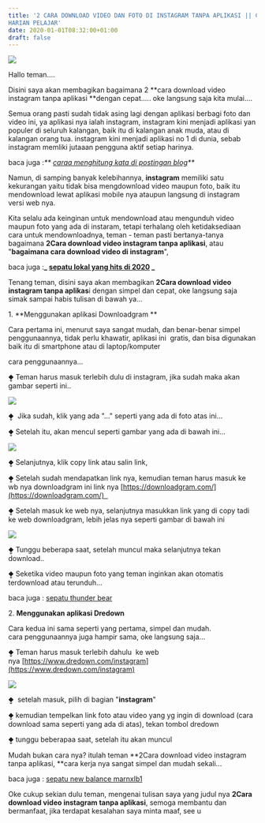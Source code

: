 ```yaml
---
title: '2 CARA DOWNLOAD VIDEO DAN FOTO DI INSTAGRAM TANPA APLIKASI || CATATAN
HARIAN PELAJAR'
date: 2020-01-01T08:32:00+01:00
draft: false
---
```


[![](https://1.bp.blogspot.com/-KutzcjqtPPE/XgqFX8AKr1I/AAAAAAAAAis/f75XL7L6qKA24aBYjRgEfNrdLMeJFm4-gCLcBGAsYHQ/s320/cara%2Bdownload%2Bvideo%2Binstagram%2Btanpa%2Baplikasi.PNG)](https://1.bp.blogspot.com/-KutzcjqtPPE/XgqFX8AKr1I/AAAAAAAAAis/f75XL7L6qKA24aBYjRgEfNrdLMeJFm4-gCLcBGAsYHQ/s1600/cara%2Bdownload%2Bvideo%2Binstagram%2Btanpa%2Baplikasi.PNG)

  

Hallo teman....

Disini saya akan membagikan bagaimana 2 **cara download video instagram tanpa aplikasi **dengan cepat..... oke langsung saja kita mulai....

  

Semua orang pasti sudah tidak asing lagi dengan aplikasi berbagi foto dan video ini, ya aplikasi nya ialah instagram, instagram kini menjadi aplikasi yan populer di seluruh kalangan, baik itu di kalangan anak muda, atau di kalangan orang tua. instagram kini menjadi aplikasi no 1 di dunia, sebab instagram memliki jutaaan pengguna aktif setiap harinya.

  

baca juga :_** [caraa menghitung kata di postingan blog](https://milhamsptr.blogspot.com/2019/12/cara-cepat-menghitung-kata-dalam.html)**_

  

Namun, di samping banyak kelebihannya, **instagram** memiliki satu kekurangan yaitu tidak bisa mengdownload video maupun foto, baik itu mendownload lewat aplikasi mobile nya ataupun langsung di instagram versi web nya.

  

Kita selalu ada keinginan untuk mendownload atau mengunduh video maupun foto yang ada di instaram, tetapi terhalang oleh ketidaksediaan cara untuk mendownloadnya, teman - teman pasti bertanya-tanya bagaimana **2Cara download video instagram tanpa aplikasi**, atau  "**bagaimana cara download video di instagram**", 

  

baca juga :**_ [sepatu lokal yang hits di 2020](https://milhamsptr.blogspot.com/2019/12/sepatu-lokal-yang-hits-di-tahun-2020.html) _**

  

Tenang teman, disini saya akan membagikan **2Cara download video instagram tanpa aplikas**i dengan simpel dan cepat, oke langsung saja simak sampai habis tulisan di bawah ya...

  

1. **Menggunakan aplikasi Downloadgram **

  

Cara pertama ini, menurut saya sangat mudah, dan benar-benar simpel penggunaannya, tidak perlu khawatir, aplikasi ini  gratis, dan bisa digunakan baik itu di smartphone atau di laptop/komputer

cara penggunaannya...

⧪ Teman harus masuk terlebih dulu di instagram, jika sudah maka akan gambar seperti ini..

[![](https://1.bp.blogspot.com/-BoBZ-HNNe_4/XgqQSFFfSQI/AAAAAAAAAi4/3Yo_e0lSoh4cPfvAFCpGvHDr_FvP96GDwCLcBGAsYHQ/s320/rev.instagram.png)](https://1.bp.blogspot.com/-BoBZ-HNNe_4/XgqQSFFfSQI/AAAAAAAAAi4/3Yo_e0lSoh4cPfvAFCpGvHDr_FvP96GDwCLcBGAsYHQ/s1600/rev.instagram.png)

  

⧪  Jika sudah, klik yang ada "..." seperti yang ada di foto atas ini...

  

⧪ Setelah itu, akan mencul seperti gambar yang ada di bawah ini...

[![](https://1.bp.blogspot.com/-gPvg1EWZgB4/XgqRG5--dGI/AAAAAAAAAjA/cUJR1FeB5HQ0e3Avw2nyLkzWiJEus18rACLcBGAsYHQ/s320/rev.instagram2.png)](https://1.bp.blogspot.com/-gPvg1EWZgB4/XgqRG5--dGI/AAAAAAAAAjA/cUJR1FeB5HQ0e3Avw2nyLkzWiJEus18rACLcBGAsYHQ/s1600/rev.instagram2.png)

  

  

⧪ Selanjutnya, klik copy link atau salin link,

  

⧪ Setelah sudah mendapatkan link nya, kemudian teman harus masuk ke wb nya downloadgram ini link nya [https://downloadgram.com/](https://downloadgram.com/)  

  

⧪ Setelah masuk ke web nya, selanjutnya masukkan link yang di copy tadi ke web downloadgram, lebih jelas nya seperti gambar di bawah ini

  

[![](https://1.bp.blogspot.com/-luzEZSksJEA/XgqSnECkN6I/AAAAAAAAAjM/lnAdKKl15n4Rh6EVKMbZwrO5GAxqiwtAQCLcBGAsYHQ/s320/Capturegram.PNG)](https://1.bp.blogspot.com/-luzEZSksJEA/XgqSnECkN6I/AAAAAAAAAjM/lnAdKKl15n4Rh6EVKMbZwrO5GAxqiwtAQCLcBGAsYHQ/s1600/Capturegram.PNG)

  

⧪ Tunggu beberapa saat, setelah muncul maka selanjutnya tekan download..  
  
⧪ Seketika video maupun foto yang teman inginkan akan otomatis terdownload atau terunduh...  
  
  
baca juga : [sepatu thunder bear](https://milhamsptr.blogspot.com/2019/12/sepatu-lokal-thunder-bear.html)  
  
2. **Menggunakan aplikasi Dredown**  
  
Cara kedua ini sama seperti yang pertama, simpel dan mudah.  
cara penggunaannya juga hampir sama, oke langsung saja...  
  
⧪ Teman harus masuk terlebih dahulu  ke web nya [https://www.dredown.com/instagram](https://www.dredown.com/instagram)  
  

[![](https://1.bp.blogspot.com/-nwrJ67sOnMU/XgrI0q6FgkI/AAAAAAAAAjY/_si7Wj2hygkwbTQnyrhAlrqkBn_YIfzBACLcBGAsYHQ/s320/Dredown.PNG)](https://1.bp.blogspot.com/-nwrJ67sOnMU/XgrI0q6FgkI/AAAAAAAAAjY/_si7Wj2hygkwbTQnyrhAlrqkBn_YIfzBACLcBGAsYHQ/s1600/Dredown.PNG)

  
⧪  setelah masuk, pilih di bagian "**instagram**"  
  
⧪ kemudian tempelkan link foto atau video yang yg ingin di download (cara download sama seperti yang ada di atas), tekan tombol dredown  
  
⧪ tunggu beberapaa saat, setelah itu akan muncul  
  
  
Mudah bukan cara nya? itulah teman **2Cara download video instagram tanpa aplikasi, **cara kerja nya sangat simpel dan mudah sekali...  
  
baca juga : [sepatu new balance marnxlb1](https://milhamsptr.blogspot.com/2019/10/pengalaman-memakai-sepatu-new-balance.html)  
  
Oke cukup sekian dulu teman, mengenai tulisan saya yang judul nya **2Cara download video instagram tanpa aplikasi**, semoga membantu dan bermanfaat, jika terdapat kesalahan saya minta maaf, see u